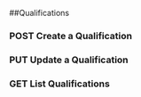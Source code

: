 ##Qualifications

### POST Create a Qualification

### PUT Update a Qualification

### GET List Qualifications